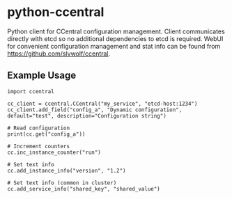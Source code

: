 # python-ccentral

Python client for CCentral configuration management. Client communicates
directly with etcd so no additional dependencies to etcd is required.
WebUI for convenient configuration management and stat info can be found
from https://github.com/slvwolf/ccentral.

## Example Usage
    import ccentral

    cc_client = ccentral.CCentral("my_service", "etcd-host:1234")
    cc_client.add_field("config_a", "Dynamic configuration", default="test", description="Configuration string")

    # Read configuration
    print(cc.get("config_a"))

    # Increment counters
    cc.inc_instance_counter("run")

    # Set text info
    cc.add_instance_info("version", "1.2")

    # Set text info (common in cluster)
    cc.add_service_info("shared_key", "shared_value")

